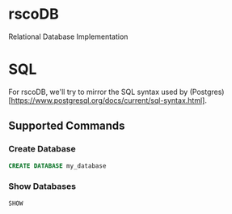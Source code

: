 # rscoDB
Relational Database Implementation


# SQL

For rscoDB, we'll try to mirror the SQL syntax used by (Postgres)[https://www.postgresql.org/docs/current/sql-syntax.html].

## Supported Commands

### Create Database

```sql
CREATE DATABASE my_database
```
### Show Databases

```sql
SHOW
```


